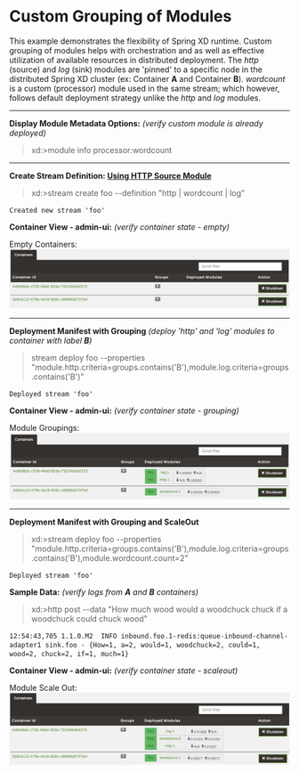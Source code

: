Custom Grouping of Modules
==========================

This example demonstrates the flexibility of Spring XD runtime. Custom grouping of modules helps with orchestration and as well as effective utilization of available resources in distributed deployment. The _http_ (source) and _log_ (sink) modules are 'pinned' to a specific node in the distributed Spring XD cluster (ex: Container **A** and Container **B**). _wordcount_ is a custom (processor) module used in the same stream; which however, follows default deployment strategy unlike the _http_ and _log_ modules.

---

**Display Module Metadata Options:** _(verify custom module is already deployed)_
> xd:>module info processor:wordcount

---
 
**Create Stream Definition: [Using HTTP Source Module](https://github.com/spring-projects/spring-xd/wiki/Sources#http)**
> xd:>stream create foo --definition "http | wordcount | log"

```
Created new stream 'foo'
```

**Container View - admin-ui:** _(verify container state - empty)_

Empty Containers:
![Empty Containers](/wordcount-grouping/src/main/resources/empty-containers.png)

---

**Deployment Manifest with Grouping** _(deploy 'http' and 'log' modules to container with label **B**)_
>stream deploy foo --properties "module.http.criteria=groups.contains('B'),module.log.criteria=groups.contains('B')"

```
Deployed stream 'foo'
```

**Container View - admin-ui:** _(verify container state - grouping)_

Module Groupings:
![Module Groupings](/wordcount-grouping/src/main/resources/module_grouping.png)

---

**Deployment Manifest with Grouping and ScaleOut**
>xd:>stream deploy foo --properties "module.http.criteria=groups.contains('B'),module.log.criteria=groups.contains('B'),module.wordcount.count=2"

```
Deployed stream 'foo'
```

**Sample Data:** _(verify logs from **A** and **B** containers)_
> xd:>http post --data "How much wood would a woodchuck chuck if a woodchuck could chuck wood"

```
12:54:43,705 1.1.0.M2  INFO inbound.foo.1-redis:queue-inbound-channel-adapter1 sink.foo - {How=1, a=2, would=1, woodchuck=2, could=1, wood=2, chuck=2, if=1, much=1}
```

**Container View - admin-ui:** _(verify container state - scaleout)_

Module Scale Out:
![Module Scale Out](/wordcount-grouping/src/main/resources/custom_module_scaleout.png)



